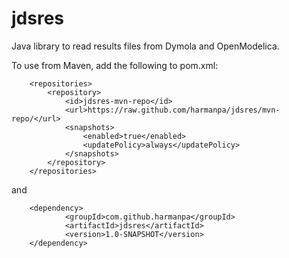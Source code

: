jdsres
======

Java library to read results files from Dymola and OpenModelica.

To use from Maven, add the following to pom.xml:

```
    <repositories>
        <repository>
            <id>jdsres-mvn-repo</id>
            <url>https://raw.github.com/harmanpa/jdsres/mvn-repo/</url>
            <snapshots>
                <enabled>true</enabled>
                <updatePolicy>always</updatePolicy>
            </snapshots>
        </repository>
    </repositories>
```

and

```
    <dependency>
            <groupId>com.github.harmanpa</groupId>
            <artifactId>jdsres</artifactId>
            <version>1.0-SNAPSHOT</version>
    </dependency>
```
